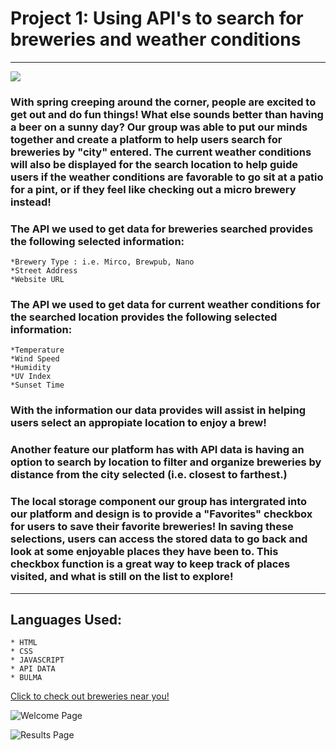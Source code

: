 # Project 1: Using API's to search for breweries and weather conditions
----
![](https://camo.githubusercontent.com/c652dbcdb4bc224b3e4d7bd673bdbf698c6681a7503057b555e88f47eb523af5/68747470733a2f2f696d672e736869656c64732e696f2f62616467652f4c6963656e73652d4d49542d79656c6c6f77677265656e)

### With spring creeping around the corner, people are excited to get out and do fun things! What else sounds better than having a beer on a sunny day? Our group was able to put our minds together and create a platform to help users search for breweries by "city" entered. The current weather conditions will also be displayed for the search location to help guide users if the weather conditions are favorable to go sit at a patio for a pint, or if they feel like checking out a micro brewery instead!

### The API we used to get data for breweries searched provides the following selected information: 
    *Brewery Type : i.e. Mirco, Brewpub, Nano
    *Street Address
    *Website URL

### The API we used to get data for current weather conditions for the searched location provides the following selected information: 
    *Temperature
    *Wind Speed
    *Humidity
    *UV Index
    *Sunset Time

### With the information our data provides will assist in helping users select an appropiate location to enjoy a brew!

### Another feature our platform has with API data is having an option to search by location to filter and organize breweries by distance from the city selected (i.e. closest to farthest.) 

### The local storage component our group has intergrated into our platform and design is to provide a "Favorites" checkbox for users to save their favorite breweries! In saving these selections, users can access the stored data to go back and look at some enjoyable places they have been to. This checkbox function is a great way to keep track of places visited, and what is still on the list to explore!
----
## Languages Used:
    * HTML
    * CSS
    * JAVASCRIPT
    * API DATA
    * BULMA



[Click to check out breweries near you!](https://midth002.github.io/project1/)

![Welcome Page](./assets/images/Screen%20Shot%202022-04-07%20at%209.47.24%20AM.png "Welcome Page")

![Results Page](./assets/images/Screen%20Shot%202022-04-07%20at%201.42.52%20PM.png "Results Page")